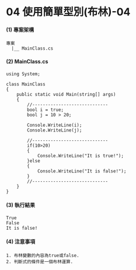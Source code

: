 # 04 使用簡單型別(布林)-04

#### (1) 專案架構 

```
專案
  |__ MainClass.cs
```


#### (2) MainClass.cs

```
using System;

class MainClass 
{
    public static void Main(string[] args)
    {
        //-----------------------------
        bool i = true;
        bool j = 10 > 20;

        Console.WriteLine(i);
        Console.WriteLine(j);
        
        //-----------------------------
        if(10>20)
        {
            Console.WriteLine("It is true!");
        }else
        {
            Console.WriteLine("It is false!");
        }
        //-----------------------------
    }    
}
```

#### (3) 執行結果

```
True
False
It is false!
```


#### (4) 注意事項
```
1. 布林變數的內容為true或false.
2. 判斷式的條件是一個布林運算.
```
